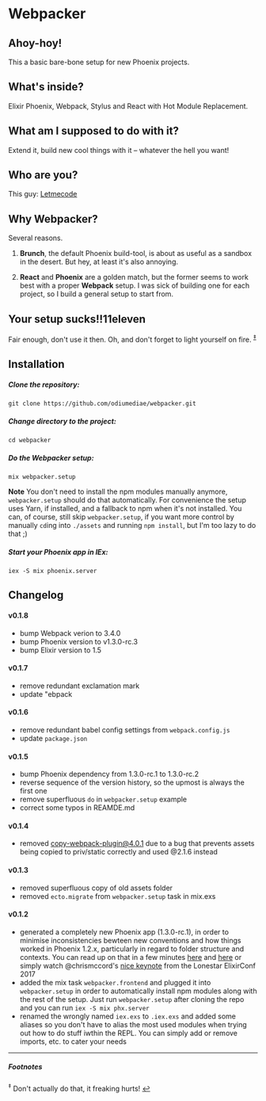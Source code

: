 # Webpacker

## Ahoy-hoy!
This a basic bare-bone setup for new Phoenix projects.

## What's inside?
Elixir Phoenix, Webpack, Stylus and React with Hot Module Replacement.

## What am I supposed to do with it?
Extend it, build new cool things with it – whatever the hell you want!

## Who are you?
This guy: [Letmecode](https://twitter.com/designingcode)

## Why Webpacker?
Several reasons.

1. **Brunch**, the default Phoenix build-tool, is about as useful as a sandbox in the desert. But hey, at least it's also annoying.

2. **React** and **Phoenix** are a golden match, but the former seems to work best with a proper **Webpack** setup. I was sick of building one for each project, so I build a general setup to start from.

## Your setup sucks!!11eleven
Fair enough, don't use it then. Oh, and don't forget to light yourself on fire. <sup id="a1">[‡](#f1)</sup>

## Installation

##### Clone the repository:
```
git clone https://github.com/odiumediae/webpacker.git
```

##### Change directory to the project:
```
cd webpacker
```

##### Do the Webpacker setup:
```
mix webpacker.setup
```
**Note** You don't need to install the npm modules manually anymore, `webpacker.setup` should do that automatically. For convenience the setup uses Yarn, if installed, and a fallback to npm when it's not installed. You can, of course, still skip `webpacker.setup`, if you want more control by manually `cd`ing into `./assets` and running `npm install`, but I'm too lazy to do that ;) 

##### Start your Phoenix app in IEx:
```shell
iex -S mix phoenix.server
```

## Changelog

#### v0.1.8
* bump Webpack verion to 3.4.0
* bump Phoenix version to v1.3.0-rc.3
* bump Elixir version to 1.5

#### v0.1.7
* remove redundant exclamation mark
* update "ebpack

#### v0.1.6
* remove redundant babel config settings from `webpack.config.js`
* update `package.json`

#### v0.1.5
* bump Phoenix dependency from 1.3.0-rc.1 to 1.3.0-rc.2
* reverse sequence of the version history, so the upmost is always the first one
* remove superfluous `do` in `webpacker.setup` example
* correct some typos in REAMDE.md

#### v0.1.4
* removed copy-webpack-plugin@4.0.1 due to a bug that prevents assets being copied to priv/static correctly and used @2.1.6 instead

#### v0.1.3
* removed superfluous copy of old assets folder
* removed `ecto.migrate` from `webpacker.setup` task in mix.exs

#### v0.1.2
* generated a completely new Phoenix app (1.3.0-rc.1), in order to minimise inconsistencies bewteen new conventions and how things worked in Phoenix 1.2.x, particularly in regard to folder structure and contexts. You can read up on that in a few minutes [here](https://hexdocs.pm/phoenix/1.3.0-rc.1/Mix.Tasks.Phx.Gen.Context.html#content) and [here](https://elixirforum.com/t/how-to-determine-contexts-with-phoenix-1-3/4367) or simply watch @chrismccord's [nice keynote](https://youtu.be/tMO28ar0lW8) from the Lonestar ElixirConf 2017
* added the mix task `webpacker.frontend` and plugged it into `webpacker.setup` in order to automatically install npm modules along with the rest of the setup. Just run `webpacker.setup` after cloning the repo and you can run `iex -S mix phx.server`
* renamed the wrongly named `iex.exs` to `.iex.exs` and added some aliases so you don't have to alias the most used modules when trying out how to do stuff iwthin the REPL. You can simply add or remove imports, etc. to cater your needs

----

##### Footnotes
<sup id="f1">‡</sup> Don't actually do that, it freaking hurts! [↩](#a1)
